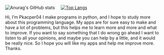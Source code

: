 ![Anurag's GitHub stats](https://github-readme-stats.vercel.app/api?username=Pkacper04&count_private=true&theme=radical&border_radius=50%)   &nbsp;&nbsp;&nbsp;    [![Top Langs](https://github-readme-stats.vercel.app/api/top-langs/?username=Pkacper04&count_private=true&theme=radical&border_radius=50%)](https://github.com/anuraghazra/github-readme-stats)


Hi, I’m Pkacper04
I make programs in python, and I hope to study more about this programming language.
My apps are for sure easy to make and have a lot of problems, but this helps me to learn more and more and what to improve.
If you want to say something that I do wrong go ahead I want to listen to all your opinions, and maybe you can help by a little, and it would be really nice.
So I hope you will like my apps and help me improve more. Thanks.

<!---
Pkacper04/Pkacper04 is a ✨ special ✨ repository because its `README.md` (this file) appears on your GitHub profile.
You can click the Preview link to take a look at your changes.
--->
